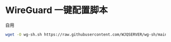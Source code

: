 # WireGuard 一键配置脚本

自用

```bash
wget -O wg-sh.sh https://raw.githubusercontent.com/WJQSERVER/wg-sh/main/wg-sh.sh && chmod +x wg-sh.sh &&./wg-sh.sh
```
